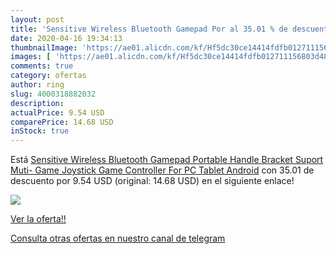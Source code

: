 ```yaml
---
layout: post
title: 'Sensitive Wireless Bluetooth Gamepad Por al 35.01 % de descuento'
date: 2020-04-16 19:34:13
thumbnailImage: 'https://ae01.alicdn.com/kf/Hf5dc30ce14414fdfb012711156803d48l/Sensitive-Wireless-Bluetooth-Gamepad-Portable-Handle-Bracket-Suport-Muti-Game-Joystick-Game-Controller-For-PC-Tablet.jpg_350x350._SL200_.jpg'
images: [ 'https://ae01.alicdn.com/kf/Hf5dc30ce14414fdfb012711156803d48l/Sensitive-Wireless-Bluetooth-Gamepad-Portable-Handle-Bracket-Suport-Muti-Game-Joystick-Game-Controller-For-PC-Tablet.jpg_350x350._SL200_.jpg' ]
comments: true
category: ofertas
author: ring
slug: 4000318882032
description:
actualPrice: 9.54 USD
comparePrice: 14.68 USD
inStock: true
---
```


Está [Sensitive Wireless Bluetooth Gamepad Portable Handle Bracket Suport Muti- Game Joystick Game Controller For PC Tablet Android](https://www.amazon.com/dp/4000318882032/?tag=redken08-20) con 35.01 de descuento por 9.54 USD (original: 14.68 USD) en el siguiente enlace!

[![](https://ae01.alicdn.com/kf/Hf5dc30ce14414fdfb012711156803d48l/Sensitive-Wireless-Bluetooth-Gamepad-Portable-Handle-Bracket-Suport-Muti-Game-Joystick-Game-Controller-For-PC-Tablet.jpg_350x350._SL200_.jpg)](https://www.amazon.com/dp/4000318882032/?tag=redken08-20)

[Ver la oferta!!](https://www.amazon.com/dp/4000318882032/?tag=redken08-20)

[Consulta otras ofertas en nuestro canal de telegram](https://t.me/s/ofertas25)
